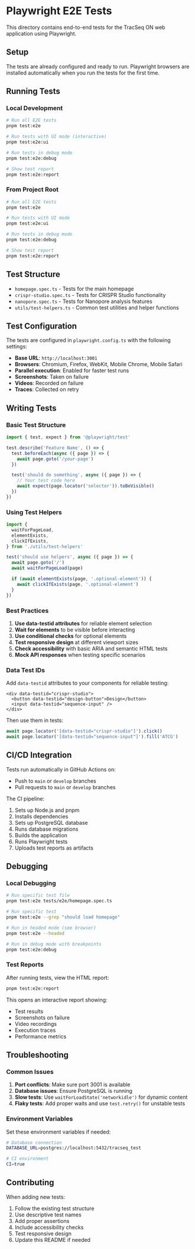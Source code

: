 # Playwright E2E Tests

This directory contains end-to-end tests for the TracSeq ON web application using Playwright.

## Setup

The tests are already configured and ready to run. Playwright browsers are installed automatically when you run the tests for the first time.

## Running Tests

### Local Development

```bash
# Run all E2E tests
pnpm test:e2e

# Run tests with UI mode (interactive)
pnpm test:e2e:ui

# Run tests in debug mode
pnpm test:e2e:debug

# Show test report
pnpm test:e2e:report
```

### From Project Root

```bash
# Run all E2E tests
pnpm test:e2e

# Run tests with UI mode
pnpm test:e2e:ui

# Run tests in debug mode
pnpm test:e2e:debug

# Show test report
pnpm test:e2e:report
```

## Test Structure

- `homepage.spec.ts` - Tests for the main homepage
- `crispr-studio.spec.ts` - Tests for CRISPR Studio functionality
- `nanopore.spec.ts` - Tests for Nanopore analysis features
- `utils/test-helpers.ts` - Common test utilities and helper functions

## Test Configuration

The tests are configured in `playwright.config.ts` with the following settings:

- **Base URL**: `http://localhost:3001`
- **Browsers**: Chromium, Firefox, WebKit, Mobile Chrome, Mobile Safari
- **Parallel execution**: Enabled for faster test runs
- **Screenshots**: Taken on failure
- **Videos**: Recorded on failure
- **Traces**: Collected on retry

## Writing Tests

### Basic Test Structure

```typescript
import { test, expect } from '@playwright/test'

test.describe('Feature Name', () => {
  test.beforeEach(async ({ page }) => {
    await page.goto('/your-page')
  })

  test('should do something', async ({ page }) => {
    // Your test code here
    await expect(page.locator('selector')).toBeVisible()
  })
})
```

### Using Test Helpers

```typescript
import {
  waitForPageLoad,
  elementExists,
  clickIfExists,
} from './utils/test-helpers'

test('should use helpers', async ({ page }) => {
  await page.goto('/')
  await waitForPageLoad(page)

  if (await elementExists(page, '.optional-element')) {
    await clickIfExists(page, '.optional-element')
  }
})
```

### Best Practices

1. **Use data-testid attributes** for reliable element selection
2. **Wait for elements** to be visible before interacting
3. **Use conditional checks** for optional elements
4. **Test responsive design** at different viewport sizes
5. **Check accessibility** with basic ARIA and semantic HTML tests
6. **Mock API responses** when testing specific scenarios

### Data Test IDs

Add `data-testid` attributes to your components for reliable testing:

```tsx
<div data-testid="crispr-studio">
  <button data-testid="design-button">Design</button>
  <input data-testid="sequence-input" />
</div>
```

Then use them in tests:

```typescript
await page.locator('[data-testid="crispr-studio"]').click()
await page.locator('[data-testid="sequence-input"]').fill('ATCG')
```

## CI/CD Integration

Tests run automatically in GitHub Actions on:

- Push to `main` or `develop` branches
- Pull requests to `main` or `develop` branches

The CI pipeline:

1. Sets up Node.js and pnpm
2. Installs dependencies
3. Sets up PostgreSQL database
4. Runs database migrations
5. Builds the application
6. Runs Playwright tests
7. Uploads test reports as artifacts

## Debugging

### Local Debugging

```bash
# Run specific test file
pnpm test:e2e tests/e2e/homepage.spec.ts

# Run specific test
pnpm test:e2e --grep "should load homepage"

# Run in headed mode (see browser)
pnpm test:e2e --headed

# Run in debug mode with breakpoints
pnpm test:e2e:debug
```

### Test Reports

After running tests, view the HTML report:

```bash
pnpm test:e2e:report
```

This opens an interactive report showing:

- Test results
- Screenshots on failure
- Video recordings
- Execution traces
- Performance metrics

## Troubleshooting

### Common Issues

1. **Port conflicts**: Make sure port 3001 is available
2. **Database issues**: Ensure PostgreSQL is running
3. **Slow tests**: Use `waitForLoadState('networkidle')` for dynamic content
4. **Flaky tests**: Add proper waits and use `test.retry()` for unstable tests

### Environment Variables

Set these environment variables if needed:

```bash
# Database connection
DATABASE_URL=postgres://localhost:5432/tracseq_test

# CI environment
CI=true
```

## Contributing

When adding new tests:

1. Follow the existing test structure
2. Use descriptive test names
3. Add proper assertions
4. Include accessibility checks
5. Test responsive design
6. Update this README if needed
